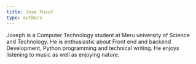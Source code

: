 ```yaml
---
title: Jose Yusuf
type: authors
---
```

Joseph is a Computer Technology student at Meru university of Science and Technology. He is enthusiastic about Front end and backend Development, Python programming and technical writing. He enjoys listening to music as well as enjoying nature.
